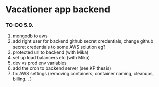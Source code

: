 # Vacationer app backend

### TO-DO 5.9.
1. mongodb to aws
2. add right user for backend github secret credentials, change github secret credentials to some AWS solution eg?
3. protected url to backend (with Mika)
4. set up load balancers etc (with Mika)
5. dev vs prod env variables
6. add the cron to backend server (see KP thesis)
7. fix AWS settings (removing containers, container naming, cleanups, billing… )